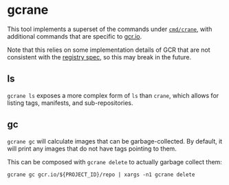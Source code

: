 # gcrane

This tool implements a superset of the commands under [`cmd/crane`](), with
additional commands that are specific to [gcr.io](https://gcr.io).

Note that this relies on some implementation details of GCR that are not
consistent with the [registry spec](https://docs.docker.com/registry/spec/api/),
so this may break in the future.

## ls

`gcrane ls` exposes a more complex form of `ls` than `crane`, which allows for listing
tags, manifests, and sub-repositories.

## gc

`gcrane gc` will calculate images that can be garbage-collected.
By default, it will print any images that do not have tags pointing to them.

This can be composed with `gcrane delete` to actually garbage collect them:
```shell
gcrane gc gcr.io/${PROJECT_ID}/repo | xargs -n1 gcrane delete
```

<!--
TODO: implement this.

## untag

The [registry api](https://docs.docker.com/registry/spec/api/#deleting-an-image)
only allows deleting images by digest:

> For deletes, reference must be a digest or the delete will fail.

gcr.io allows deleting a manifest with a *tag* reference, which it
interprets as a request to untag the image, not delete it. This leaves the
image intact but still pullable by digest (or any other tags).
-->
